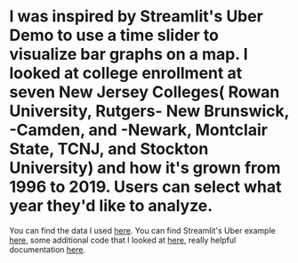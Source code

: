 # I was inspired by Streamlit's Uber Demo to use a time slider to visualize bar graphs on a map. I looked at college enrollment at seven New Jersey Colleges( Rowan University, Rutgers- New Brunswick, -Camden, and -Newark, Montclair State, TCNJ, and Stockton University) and how it's grown from 1996 to 2019. Users can select what year they'd like to analyze. 

You can find the data I used [here](https://docs.google.com/document/d/1eUUt9c7IZt9UmryY7oTZ_yah_LSNxpyrDDLrHD7OwDg/edit?usp=sharing ). 
You can find Streamlit's Uber example [here](https://share.streamlit.io/streamlit/demo-uber-nyc-pickups/main), some additional code that I looked at [here](https://deck.gl/docs/api-reference/layers/column-layer ), really helpful documentation [here](https://deckgl.readthedocs.io/en/latest/gallery/column_layer.html). 
